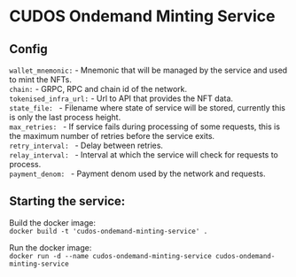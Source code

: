 # CUDOS Ondemand Minting Service

## Config
`wallet_mnemonic:` - Mnemonic that will be managed by the service and used to mint the NFTs.  
`chain:` - GRPC, RPC and chain id of the network.  
`tokenised_infra_url:` - Url to API that provides the NFT data.  
`state_file: ` - Filename where state of service will be stored, currently this is only the last process height.   
`max_retries: ` - If service fails during processing of some requests, this is the maximum number of retries before the service exits.  
`retry_interval: ` - Delay between retries.   
`relay_interval: ` - Interval at which the service will check for requests to process.  
`payment_denom: ` - Payment denom used by the network and requests.

## Starting the service:

Build the docker image:\
```docker build -t 'cudos-ondemand-minting-service' .```

Run the docker image:\
```docker run -d --name cudos-ondemand-minting-service cudos-ondemand-minting-service```

